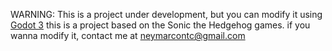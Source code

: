 WARNING: This is a project under development, but you can modify it using [Godot 3](https://godotengine.org/download/3.x/)
this is a project based on the Sonic the Hedgehog games.
if you wanna modify it, contact me at neymarcontc@gmail.com
